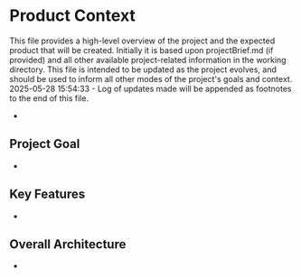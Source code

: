 # Product Context

This file provides a high-level overview of the project and the expected product that will be created. Initially it is based upon projectBrief.md (if provided) and all other available project-related information in the working directory. This file is intended to be updated as the project evolves, and should be used to inform all other modes of the project's goals and context.
2025-05-28 15:54:33 - Log of updates made will be appended as footnotes to the end of this file.

*

## Project Goal

*   

## Key Features

*   

## Overall Architecture

*